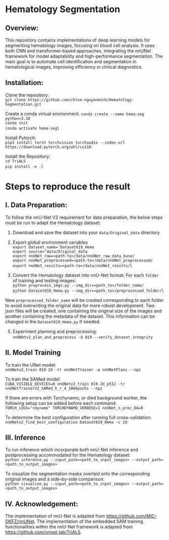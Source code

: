# Hematology Segmentation
## Overview:
This repository contains implementations of deep learning models for segmenting hematology images, focusing on blood cell analysis. It uses both CNN and transformer-based approaches, integrating the nnUNet framework for model adaptability and high-performance segmentation. The main goal is to automate cell identification and segmentation in hematological images, improving efficiency in clinical diagnostics.

## Installation:
Clone the repository:\
`git clone https://github.com/chloe-nguyenminh/Hematology-Segmentation.git`

Create a conda virtual environment.
`conda create --name hema-seg python=3.10`\
`conda init`\
`conda activate hema-seg`\

Install Pytorch:\
`pip3 install torch torchvision torchaudio --index-url https://download.pytorch.org/whl/cu118`

Install the Repository:\
`cd TriALS`\
`pip install -e .`\

# Steps to reproduce the result
## I. Data Preparation:
To follow the nnU-Net V2 requirement for data preparation, the below steps must be run to adapt the Hematology dataset:

1. Download and save the dataset into your `data/Original_data` directory
2. Export global environment variables\
`export dataset_name='Dataset019_Hema`\
`export source="data/Original_data`\
`export nnUNet_raw=<path-to>/data/nnUNet_raw_data_base/`\
`export nnUNet_preprocessed=<path-to>/data/nnUNet_preprocessed/`\
`export nnUNet_results=<path-to>/data/nnUNet_results/`\

3. Convert the Hematology dataset into nnU-Net format:
For each `folder` of training and testing images:\
`python preprocess_imgs.py --img_dir=<path_to>/folder_name/`\
`python Dataset019_Hema.py --img_dir=<path_to>/preprocessed_folder/`\

New `preprocessed_folder_name` will be created corresponding to each folder to avoid overwriting the original data for more robust development. Two json files will be created, one containing the original size of the images and another containing the metadata of the dataset. This information can be changed in the `Dataset019_Hema.py` if needed.

5. Experiment planning and preprocessing:\
`nnUNetv2_plan_and_preprocess -d 019 --verify_dataset_integrity`


## II. Model Training
To train the UNet model:\
`nnUNetv2_train 019 2d -tr nnUNetTrainer -p nnUNetPlans --npz `

To train the SAMed model:\
`CUDA_VISIBLE_DEVICES=0 nnUNetv2_train 019 2d_p512 -tr nnUNetTrainerV2_SAMed_h_r_4_100epochs --npz`

If there are errors with Torchynamo, or died background worker, the following setup can be added before each command: \
`TORCH_LOGS="+dynamo" TORCHDYNAMO_VERBOSE=1 nnUNet_n_proc_DA=0`

To determine the best configuration after running full cross-validation:\
`nnUNetv2_find_best_configuration Dataset019_Hema -c 2d`

## III. Inference
To run inference which incorporate both nnU-Net inference and postprocessing accommodated for the Hematology dataset:\
`python inference.py --input_path=<path_to_input_images> --output_path=<path_to_output_images>`

To visualize the segmentation masks overlaid onto the corresponding original images and a side-by-side comparison:\
`python visualize.py --input_path=<path_to_input_images> --output_path=<path_to_output_images>`

## IV. Acknowledgement:
The implementation of nnU-Net is adapted from https://github.com/MIC-DKFZ/nnUNet. The implementation of the embedded SAM training functionalities within the nnU-Net framework is adapted from https://github.com/xmed-lab/TriALS.
